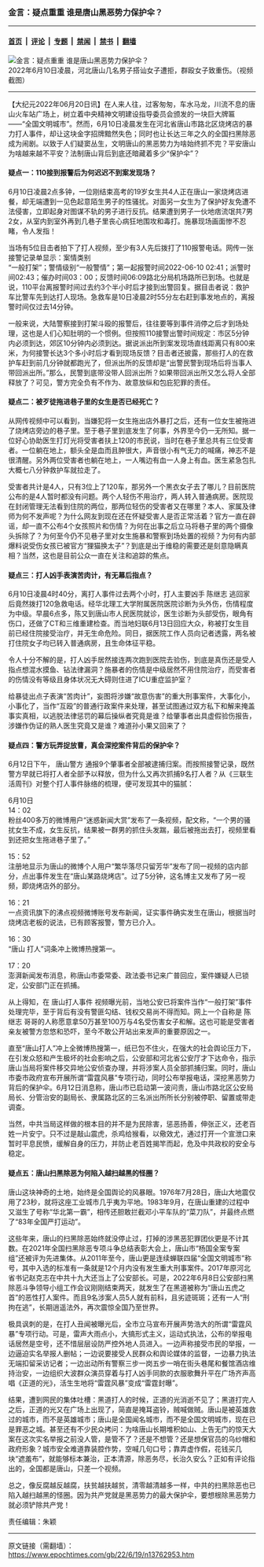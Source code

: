 ### 金言：疑点重重 谁是唐山黑恶势力保护伞？

---

#### [首页](../../../..?n13762953) &nbsp;|&nbsp; [评论](../../../../../epoch-comment?n13762953) &nbsp;|&nbsp; [专题](../../../../../epoch-special?n13762953) &nbsp;|&nbsp; [禁闻](../../../../../epoch-news?n13762953) &nbsp;|&nbsp; [禁书](../../../../../books?n13762953) &nbsp;|&nbsp; [翻墙](https://github.com/gfw-breaker/nogfw/blob/master/README.md?n13762953)


<div><img alt="金言：疑点重重 谁是唐山黑恶势力保护伞？" class="attachment-djy_600_400 size-djy_600_400 wp-post-image" src="https://i.epochtimes.com/assets/uploads/2022/06/id13757209-2022-06-11_172351.jpg"/>
<div class="caption">
 2022年6月10日凌晨，河北唐山几名男子搭讪女子遭拒，群殴女子致重伤。（视频截图）
</div></div><hr/><div class="post_content" id="artbody" itemprop="articleBody">
 <!-- article content begin -->
 <p>
  【大纪元2022年06月20日讯】在人来人往，过客匆匆，车水马龙，川流不息的唐山火车站广场上，树立着中央精神文明建设指导委员会颁发的一块巨大牌匾——“全国文明城市”。然而，6月10日凌晨发生在河北省唐山市路北区烧烤店的暴力打人事件，却让这块金字招牌黯然失色；同时也让长达三年之久的全国扫黑除恶成为闹剧。以致于人们疑窦丛生，文明唐山的黑恶势力为啥始终抓不完？平安唐山为啥越来越不平安？法制唐山背后到底还暗藏着多少“保护伞”？
 </p>
 <h4>
  疑点一：110接到报警后为何迟迟不到案发现场？
 </h4>
 <p>
  6月10日凌晨2点多钟，一位刚结束高考的19岁女生共4人正在唐山一家烧烤店进餐，却无端遭到一见色起意陌生男子的性骚扰。对面另一女生为了保护好友免遭不法侵害，立即起身对图谋不轨的男子进行反抗。结果遭到男子一伙地痞流氓共7男2女，从室内到室外再到几巷子里丧心病狂地围攻和毒打。施暴现场画面惨不忍睹，令人发指！
 </p>
 <p>
  当场有5位目击者拍下了打人视频，至少有3人先后拨打了110报警电话。网传一张接警记录单显示：案情类别
  <br/>
  “一般打架”；警情级别“一般警情”；第一起报警时间2022-06-10 02:41；派警时间02:43；催办时间03：00；反馈时间06:09路北分局机场路所已到场。也就是说，110平台离报警时间过去约3个半小时后才接到出警回复。据目击者说：救护车比警车先到达打人现场。急救车是10日凌晨2时55分左右赶到事发地点的，离报警时间仅过去14分钟。
 </p>
 <p>
  一般来说，大陆警察接到打架斗殴的报警后，往往要等到事件消停之后才到场处理，这也是人们心知肚明的一个惯例。但按照110接警出警时间规定：市区5分钟内必须到达，郊区10分钟内必须到达。据说派出所到案发现场直线距离只有800来米，为何接警长达3个多小时后才看到现场反馈？目击者还披露，那些打人的在救护车赶到前几分钟就都跑光了，但派出所的反馈却是“出警民警到现场后将当事人带回派出所。”那么，民警到底带没带人回派出所？如果带回派出所又怎么将人全部释放了？可见，警方完全负有不作为、故意放纵和包庇犯罪的责任。
 </p>
 <h4>
  疑点二：被歹徒拖进巷子里的女生是否已经死亡？
 </h4>
 <p>
  从网传视频中可以看到，当嫌犯将一女生拖出店外暴打之后，还有一位女生被拖进了烧烤店旁边的巷子里。至于巷子里到底发生了何事，外界至今仍一无所知。据一位好心协助医生打灯光将受害者扶上120的市民说，当时在巷子里总共有三位受害者。一位躺在地上，额头全是血而且肿很大，声音很小有气无力的喊痛，神志不是很清醒。另外两位受害者也躺在地上，一人嘴边有血一人身上有血。医生紧急包扎大概七八分钟救护车就拉走了。
 </p>
 <p>
  受害者共计是4人，只有3位上了120车，那另外一个黑衣女子去了哪儿？目前医院公布的是4人暂时都没有问题。两个人轻伤不用治疗，两人转入普通病房。医院现在封闭管理无法看到住院的两位，那两位轻伤的受害者又在哪里？本人、家属及律师为何不发声呢？为什么网友到现在还在怀疑受害人是否正常活着？官方一直在辟谣，却一直不公布4个女孩照片和伤情？为何在出事之后立马将巷子里的两个摄像头拆除了？为何至今仍不见巷子里对女生施暴和警察到场处置的视频？为何有内部爆料说受伤女孩已被官方“狸猫换太子”？到底是出于维稳的需要还是刻意隐瞒真相？当然，这也是目前公众一直在关注和追踪的焦点。
 </p>
 <h4>
  疑点三：打人凶手表演苦肉计，有无幕后指点？
 </h4>
 <p>
  6月10日凌晨4时40分，离打人事件过去两个小时，打人主要凶手
  <ok href="https://www.epochtimes.com/gb/tag/%E9%99%88%E7%BB%A7%E5%BF%97.html">
   陈继志
  </ok>
  逃回家后竟然拨打120急救电话。经华北理工大学附属医院医院诊断为头外伤，伤情程度为中级。早晨6点多，陈又到唐山市人民医院就诊，医生诊断为头部受伤，眼角有伤口，还做了CT和三维重建检查。而当地妇联6月13日回应大众，称被打女生目前已经住院接受治疗，并无生命危险。同日，据医院工作人员向记者透露，两名被打住院女子均已转入普通病房，且生命体征平稳。
 </p>
 <p>
  令人十分不解的是，打人凶手居然接连两次跑到医院去验伤，到底是真伤还是受人指点想混水摸鱼、钻法律漏洞？施暴者的伤情是中级居然不用住院治疗，而受害者的伤情没有等级且身体状况无大碍则住进了ICU重症监护室？
 </p>
 <p>
  给暴徒出点子表演“苦肉计”，妄图将涉嫌“故意伤害”的重大刑事案件，大事化小，小事化了，当作“互殴”的普通行政案件来处理，甚至试图通过双方私下和解来掩盖事实真相，以逃脱法律惩罚的幕后操纵者究竟是谁？给肇事者出具虚假验伤报告，涉嫌作伪证的熟人医生究竟又是谁？难道孙小果又回来了？
 </p>
 <h4>
  疑点四：警方玩弄捉放曹，真会深挖案件背后的保护伞？
 </h4>
 <p>
  6月12日下午，
  <ok href="https://www.epochtimes.com/gb/tag/%E5%94%90%E5%B1%B1%E8%AD%A6%E6%96%B9.html">
   唐山警方
  </ok>
  通报9个肇事者全部被逮捕归案。而按照接警记录，既然警方早就已将打人者全部予以释放，但为什么又再次抓捕9名打人者？从《三联生活周刊》对整个打人事件脉络的梳理，便可发现其中的猫腻：
 </p>
 <p>
  6月10日
  <br/>
  14：02
  <br/>
  粉丝400多万的微博用户“迷惑新闻大赏”发布了一条视频，配文称，“一个男的骚扰女生不成，女生反抗，结果被一群男的抓住头发踹，最后被拖出去打，视频里看到还把女生拖进巷子里了。”
 </p>
 <p>
  15：52
  <br/>
  注册地显示为唐山的微博个人用户“繁华落尽只留芳华”发布了同一视频的店内部分，点出事件发生在“唐山某路烧烤店”。过了5分钟，这名博主又发布了另一视频，即烧烤店外的部分。
 </p>
 <p>
  16：21
  <br/>
  一点资讯旗下的沸点视频微博账号发布新闻，证实事件确实发生在唐山，根据当时烧烤店老板的说法，已有顾客报警，警方已介入。
 </p>
 <p>
  16：30
  <br/>
  “唐山 打人”词条冲上微博热搜第一。
 </p>
 <p>
  17：20
  <br/>
  澎湃新闻发布消息，称唐山市委常委、政法委书记来广普回应，案件嫌疑人已锁定，公安部门正在抓捕。
 </p>
 <p>
  从上得知，在
  <ok href="https://www.epochtimes.com/gb/tag/%E5%94%90%E5%B1%B1%E6%89%93%E4%BA%BA%E4%BA%8B%E4%BB%B6.html">
   唐山打人事件
  </ok>
  视频曝光前，当地公安已将案件当作“一般打架”事件处理完毕，至于背后有没有警匪勾结、钱权交易尚不得而知。网上一个自称是
  <ok href="https://www.epochtimes.com/gb/tag/%E9%99%88%E7%BB%A7%E5%BF%97.html">
   陈继志
  </ok>
  哥哥的人称愿意拿50万甚至100万与4名受伤害女子和解。这也可能是受害者亲友被警方忽悠和恐吓，至今不敢公开站出来发声的重要原因之一。
 </p>
 <p>
  直至“唐山打人”冲上全微博热搜第一，纸已包不住火，在强大的社会舆论压力下，在引发众怒和产生极坏的社会影响之后，公安部和河北省公安厅才下达命令，指示唐山当局将案件移交异地公安侦查办理，并将涉案人员全部抓捕归案。同时，唐山市委市政府宣布开展所谓“雷霆风暴”专项行动，同时公布举报电话，深挖黑恶势力背后的保护伞。6月12日消息称，唐山市已启动第一波问责，唐山市路北区公安局局长、分管治安的副局长、隶属路北区的三名派出所所长分别被停职、留置或带走调查。
 </p>
 <p>
  当然，中共当局这样做的根本目的并不是为民除害，惩恶扬善，伸张正义，还老百姓一片安宁。只不过是敲山震虎，杀鸡给猴看，以儆效尤，通过打开一个宣泄口来暂时平息民愤，缓解自身的压力，并防止老百姓揭竿而起，危及中共政权的安全与稳定。
 </p>
 <h4>
  疑点五：唐山扫黑除恶为何陷入越扫越黑的怪圈？
 </h4>
 <p>
  唐山这块神奇的土地，始终是全国舆论的风暴眼。1976年7月28日，唐山大地震仅用了23秒，就将这座工业城市几乎夷为平地。1983年9月，在唐山重建的过程中又滋生了号称“华北第一霸”，相传还胆敢拦截邓小平车队的“菜刀队”，并最终点燃了“83年全国严打运动”。
 </p>
 <p>
  这些年来，唐山的扫黑除恶始终就没停止过，打掉的涉黑恶犯罪团伙更是不计其数。在2021年全国扫黑除恶专项斗争总结表彰大会上，唐山市“杨国全案专案组”还被评为先进集体。从2011年至今，唐山更是连续蝉联四届“全国文明城市”称号，其中入选的标准有一条就是12个月内没有发生重大刑事案件。2017年原河北省书记赵克志在中共十九大还当上了公安部长。可是，2022年6月8日公安部扫黑除恶斗争领导小组工作会议刚刚结束两天，就发生了在黑道被称为“唐山五虎之首”的恶性打人案件。而且9名涉案人员5人就有前科，且劣迹斑斑；还有一人“刑拘在逃”，长期逍遥法外，再次震惊全国乃至世界。
 </p>
 <p>
  极具讽刺的是，在打人丑闻被曝光后，全市立马宣布开展声势浩大的所谓“雷霆风暴”专项行动。可是，雷声大雨点小，大搞形式主义，运动式执法，公布的举报电话居然是空号，还不惜层层设防严控外地人员进入。一边声称接受市民的举报，一边逼迫实名举报人删帖；一边说要接受人民群众和舆论媒体的监督，一边暴力执法无端扣留采访记者；一边出动所有警察三步一岗五步一哨在街头巷尾和餐馆酒店维持治安，一边组织大波群众演员穿着与打人凶手同款的衣服歌舞升平在广场齐声高唱《正道的光》，活生生地将“雷霆风暴”变成“雷霆封曝”。
 </p>
 <p>
  结果，遭到网民的集体吐槽：黑道打人的时候，正道的光消逝不见了；黑道打完人之后，正道的光又在广场上出现了，简直是掩耳盗铃，贼喊做贼。唐山是被英雄救过的城市，而不是英雄城市；唐山是全国闻名城市，而不是全国文明城市，现在已是罪恶之城。甚至还有不少民众拷问：为啥唐山长期堆积如山、上告无门的惊天大案在这次实名举报之前没人管，是管不了？还是不想管？还是想保官员的乌纱帽和政府形象？城市安全难道靠装腔作势，空喊几句口号；靠弄虚作假，花钱买几块“遮羞布”，就能够标本兼治，正本清源，除恶务尽，长治久安么？正如有评论指出的，全国都是唐山，只差一个视频。
 </p>
 <p>
  总之，像反腐越反越腐，扶贫越扶越贫，清零越清越多一样，中共的扫黑除恶也已陷入越扫越黑的怪圈。因为共产党就是黑恶势力的最大保护伞，要想根除黑恶势力就必须铲除共产党！
 </p>
 <p>
  责任编辑：朱颖
 </p>
 <!-- article content end -->
 <div id="below_article_ad">
 </div>
</div>


---

原文链接（需翻墙）：https://www.epochtimes.com/gb/22/6/19/n13762953.htm